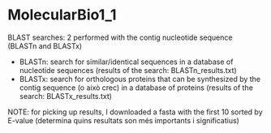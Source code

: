 # MolecularBio1_1
BLAST searches: 2 performed with the contig nucleotide sequence (BLASTn and BLASTx)
- BLASTn: search for similar/identical sequences in a database of nucleotide sequences (results of the search: BLASTn_results.txt)
- BLASTx: search for orthologous proteins that can be synthesized by the contig sequence (o això crec) in a database of proteins (results of the search: BLASTx_results.txt)

NOTE: for picking up results, I downloaded a fasta with the first 10 sorted by E-value (determina quins resultats son més importants i significatius)
